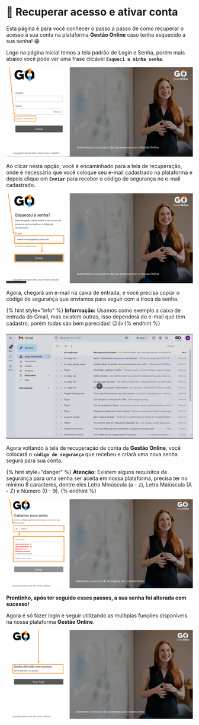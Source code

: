 # 🔐 Recuperar acesso e ativar conta

Esta página é para você conhecer o passo a passo de como recuperar o acesso à sua conta na plataforma **Gestão Online** caso tenha esquecido a sua senha! 😁

Logo na página inicial temos a tela padrão de Login e Senha, porém mais abaixo você pode ver uma frase clicável **`Esqueci a minha senha`**.

![](/erp-v2/assets/tela_login_recuperar.png)

Ao clicar nesta opção, você é encaminhado para a tela de recuperação, onde é necessário que você coloque seu e-mail cadastrado na plataforma e depois clique em **`Enviar`** para receber o código de segurança no e-mail cadastrado.

![](/erp-v2/assets/tela_login_recupera_email.png)

Agora, chegará um e-mail na caixa de entrada, e você precisa copiar o código de segurança que enviamos para seguir com a troca da senha.

{% hint style="info" %}
**Informação:** Usamos como exemplo a caixa de entrada do Gmail, mas existem outras, isso dependerá do e-mail que tem cadastro, porém todas são bem parecidas! 😉👍
{% endhint %}

![](/erp-v2/assets/tela_login_cod_email.gif)


Agora voltando à tela de recuperação de conta da **Gestão Online**, você colocará o **`código de segurança`** que recebeu e criará uma nova senha segura para sua conta. 

{% hint style="danger" %}
**Atenção:** Existem alguns requisitos de segurança para uma senha ser aceita em nossa plataforma, precisa ter no mínimo 8 caracteres, dentre eles Letra Minúscula (a - z), Letra Maiúscula (A - Z) e Número (0 - 9).
{% endhint %}

![](/erp-v2/assets/tela_login_recuperar_nova_senha.png)



**Prontinho, após ter seguido esses passos, a sua senha foi alterada com sucesso!**

Agora é só fazer login e seguir utilizando as múltiplas funções disponíveis na nossa plataforma **Gestão Online**.

![](/erp-v2/assets/tela_login_recuperar_sucesso.png)